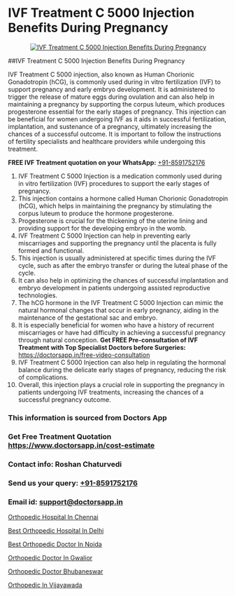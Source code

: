 # IVF Treatment C 5000 Injection Benefits During Pregnancy

<p align="center">
  <a href="https://doctorsapp.in/treatment/ivf-treatment">
    <img src="https://doctorsapp.co.in/uploads/treatment_image/ICSI.jpg" alt="IVF Treatment C 5000 Injection Benefits During Pregnancy">
  </a>
</p>
##IVF Treatment C 5000 Injection Benefits During Pregnancy

IVF Treatment C 5000 injection, also known as Human Chorionic Gonadotropin (hCG), is commonly used during in vitro fertilization (IVF) to support pregnancy and early embryo development. It is administered to trigger the release of mature eggs during ovulation and can also help in maintaining a pregnancy by supporting the corpus luteum, which produces progesterone essential for the early stages of pregnancy. This injection can be beneficial for women undergoing IVF as it aids in successful fertilization, implantation, and sustenance of a pregnancy, ultimately increasing the chances of a successful outcome. It is important to follow the instructions of fertility specialists and healthcare providers while undergoing this treatment.

**FREE IVF Treatment quotation on your WhatsApp:**  [+91-8591752176](https://api.whatsapp.com/send?phone=8591752176)

1) IVF Treatment C 5000 Injection is a medication commonly used during in vitro fertilization (IVF) procedures to support the early stages of pregnancy.
2) This injection contains a hormone called Human Chorionic Gonadotropin (hCG), which helps in maintaining the pregnancy by stimulating the corpus luteum to produce the hormone progesterone.
3) Progesterone is crucial for the thickening of the uterine lining and providing support for the developing embryo in the womb.
4) IVF Treatment C 5000 Injection can help in preventing early miscarriages and supporting the pregnancy until the placenta is fully formed and functional.
5) This injection is usually administered at specific times during the IVF cycle, such as after the embryo transfer or during the luteal phase of the cycle.
6) It can also help in optimizing the chances of successful implantation and embryo development in patients undergoing assisted reproductive technologies.
7) The hCG hormone in the IVF Treatment C 5000 Injection can mimic the natural hormonal changes that occur in early pregnancy, aiding in the maintenance of the gestational sac and embryo.
8) It is especially beneficial for women who have a history of recurrent miscarriages or have had difficulty in achieving a successful pregnancy through natural conception.
**Get FREE Pre-consultation of IVF Treatment with Top Specialist Doctors before Surgeries:** https://doctorsapp.in/free-video-consultation
9) IVF Treatment C 5000 Injection can also help in regulating the hormonal balance during the delicate early stages of pregnancy, reducing the risk of complications.
10) Overall, this injection plays a crucial role in supporting the pregnancy in patients undergoing IVF treatments, increasing the chances of a successful pregnancy outcome.

### This information is sourced from Doctors App 
### Get Free Treatment Quotation https://www.doctorsapp.in/cost-estimate
### Contact info: Roshan Chaturvedi 
### Send us your query: [+91-8591752176](https://api.whatsapp.com/send?phone=8591752176) 
### Email id: support@doctorsapp.in

[Orthopedic Hospital In Chennai](https://www.linkedin.com/pulse/orthopedic-hospital-chennai-doctorsapp-chittagong-ah8me?trackingId=aiVbcLxzX8PVgf2kknTXPQ%3D%3D&lipi=urn%3Ali%3Apage%3Ad_flagship3_company_admin%3BddPc4oDaSTuh6mJcYb9fAg%3D%3D)

[Best Orthopedic Hospital In Delhi](https://www.linkedin.com/pulse/best-orthopedic-hospital-delhi-doctorsapp-khulna-0lk6e?trackingId=QBgSSSgIaMyKd17hrJEFKA%3D%3D&lipi=urn%3Ali%3Apage%3Ad_flagship3_company_admin%3BEfzsr1%2BmQ6eR1XkJR7MU1A%3D%3D)

[Best Orthopedic Doctor In Noida](https://medium.com/@vimalrana22/best-orthopedic-doctor-in-noida-5fe7448c5c3c)

[Orthopedic Doctor In Gwalior](https://medium.com/@vimalrana22/orthopedic-doctor-in-gwalior-db56315fa585)

[Orthopedic Doctor Bhubaneswar](https://doctors-apps.github.io/doctorsapp/orthopedic-doctor-bhubaneswar)

[Orthopedic In Vijayawada](https://doctors-apps.github.io/doctorsapp/orthopedic-in-vijayawada)

